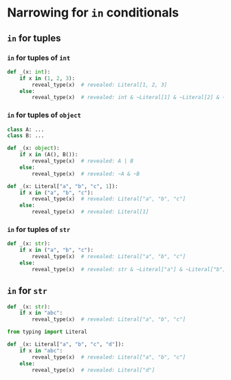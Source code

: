 # Narrowing for `in` conditionals

## `in` for tuples

### `in` for tuples of `int`

```py
def _(x: int):
    if x in (1, 2, 3):
        reveal_type(x)  # revealed: Literal[1, 2, 3]
    else:
        reveal_type(x)  # revealed: int & ~Literal[1] & ~Literal[2] & ~Literal[3]
```

### `in` for tuples of `object`

```py
class A: ...
class B: ...

def _(x: object):
    if x in (A(), B()):
        reveal_type(x)  # revealed: A | B
    else:
        reveal_type(x)  # revealed: ~A & ~B
```

```py
def _(x: Literal["a", "b", "c", 1]):
    if x in ("a", "b", "c"):
        reveal_type(x)  # revealed: Literal["a", "b", "c"]
    else:
        reveal_type(x)  # revealed: Literal[1]
```

### `in` for tuples of `str`

```py
def _(x: str):
    if x in ("a", "b", "c"):
        reveal_type(x)  # revealed: Literal["a", "b", "c"]
    else:
        reveal_type(x)  # revealed: str & ~Literal["a"] & ~Literal["b"] & ~Literal["c"]
```

## `in` for `str`

```py
def _(x: str):
    if x in "abc":
        reveal_type(x)  # revealed: Literal["a", "b", "c"]
```

```py
from typing import Literal

def _(x: Literal["a", "b", "c", "d"]):
    if x in "abc":
        reveal_type(x)  # revealed: Literal["a", "b", "c"]
    else:
        reveal_type(x)  # revealed: Literal["d"]
```
